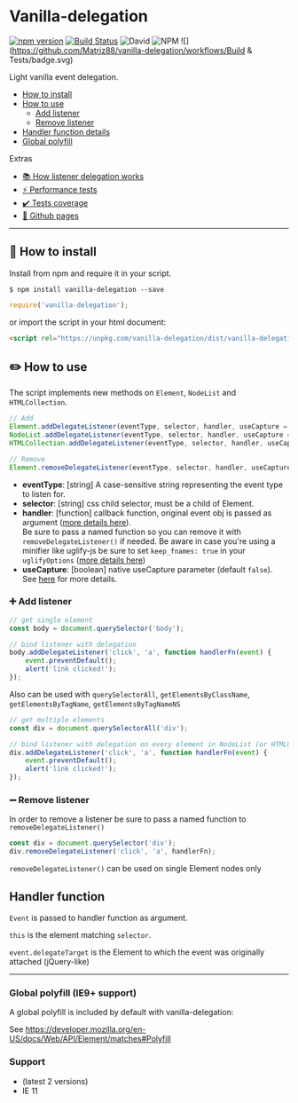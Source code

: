 # Vanilla-delegation

[![npm version](https://badge.fury.io/js/vanilla-delegation.svg)](https://badge.fury.io/js/vanilla-delegation) [![Build Status](https://travis-ci.org/Matriz88/vanilla-delegation.svg?branch=master)](https://travis-ci.org/Matriz88/vanilla-delegation) ![David](https://img.shields.io/david/Matriz88/vanilla-delegation) ![NPM](https://img.shields.io/npm/l/vanilla-delegation) ![](https://github.com/Matriz88/vanilla-delegation/workflows/Build & Tests/badge.svg)

Light vanilla event delegation.

* [How to install](#-how-to-install)
* [How to use](#️-how-to-use)
   * [Add listener](#-add-listener)
   * [Remove listener](#-remove-listener)
* [Handler function details](#handler-function)
* [Global polyfill](#global-polyfill-ie9-support)

Extras
* [📚 How listener delegation works](/extras/how-delegation-lookup-works.md)
* [⚡ Performance tests](/extras/performance-test.md)
* [✔️ Tests coverage](https://matriz88.github.io/vanilla-delegation/extras/coverage_reports/lcov-report/index.html)
* [📄 Github pages](https://matriz88.github.io/vanilla-delegation/)

---

## 🔧 How to install

Install from npm and require it in your script.

```
$ npm install vanilla-delegation --save
```
```javascript
require('vanilla-delegation');
```
or import the script in your html document:
```html
<script rel="https://unpkg.com/vanilla-delegation/dist/vanilla-delegation.min.js" />
```
## ✏️ How to use
The script implements new methods on `Element`, `NodeList` and `HTMLCollection`.
```javascript
// Add
Element.addDelegateListener(eventType, selector, handler, useCapture = false)
NodeList.addDelegateListener(eventType, selector, handler, useCapture = false)
HTMLCollection.addDelegateListener(eventType, selector, handler, useCapture = false)

// Remove
Element.removeDelegateListener(eventType, selector, handler, useCapture = false)
```

- **eventType**: [string] A case-sensitive string representing the event type to listen for.
- **selector**: [string] css child selector, must be a child of Element.
- **handler**: [function] callback function, original event obj is passed as argument ([more details here](#handler-function)).<br />
Be sure to pass a named function so you can remove it with `removeDelegateListener()` if needed. Be aware in case you're using a minifier like uglify-js be sure to set `keep_fnames: true` in your `uglifyOptions` ([more details here](https://webpack.js.org/plugins/uglifyjs-webpack-plugin/#uglifyoptions))
- **useCapture**: [boolean] native useCapture parameter (default `false`). See [here](https://developer.mozilla.org/it/docs/Web/API/Element/addEventListener) for more details.

### ➕ Add listener

```javascript
// get single element
const body = document.querySelector('body');

// bind listener with delegation
body.addDelegateListener('click', 'a', function handlerFn(event) {
    event.preventDefault();
    alert('link clicked!');
});
```
Also can be used with `querySelectorAll`, `getElementsByClassName`, `getElementsByTagName`, `getElementsByTagNameNS`
```javascript
// get multiple elements
const div = document.querySelectorAll('div');

// bind listener with delegation on every element in NodeList (or HTMLCollection)
div.addDelegateListener('click', 'a', function handlerFn(event) {
    event.preventDefault();
    alert('link clicked!');
});
```

### ➖ Remove listener
In order to remove a listener be sure to pass a named function to `removeDelegateListener()`
```javascript
const div = document.querySelector('div');
div.removeDelegateListener('click', 'a', handlerFn);
```

`removeDelegateListener()` can be used on single Element nodes only

## Handler function
`Event` is passed to handler function as argument.

`this` is the element matching `selector`.

`event.delegateTarget` is the Element to which the event was originally attached (jQuery-like)

---

### Global polyfill (IE9+ support)

A global polyfill is included by default with vanilla-delegation:

See https://developer.mozilla.org/en-US/docs/Web/API/Element/matches#Polyfill

### Support
- (latest 2 versions)
- IE 11
